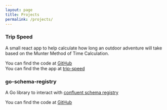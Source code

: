 ```yaml
---
layout: page
title: Projects
permalink: /projects/
---
```


### Trip Speed 
A small react app to help calculate how long an outdoor adventure will take based on the 
Munter Method of Time Calculation.

You can find the code at [GitHub](https://github.com/csmarchbanks/trip-speed) <br/>
You can find the the app at [trip-speed](https://trip-speed.chrismarchbanks.com/trip-speed/)

### go-schema-registry
A Go library to interact with [confluent schema registry](https://docs.confluent.io/current/schema-registry/docs/index.html)

You can find the code at [GitHub](https://github.com/csmarchbanks/go-schema-registry)
